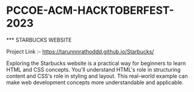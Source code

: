 # PCCOE-ACM-HACKTOBERFEST-2023

*** STARBUCKS WEBSITE

Project Link :- https://tarunnnrathoddd.github.io/Starbucks/


Exploring the Starbucks website is a practical way for beginners to learn HTML and CSS concepts. You'll understand HTML's role in structuring content and CSS's role in styling and layout. This real-world example can make web development concepts more understandable and applicable.
